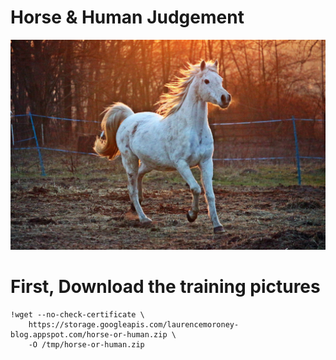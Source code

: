 Horse & Human Judgement
===

![image](https://github.com/robert00091/Cheng-Yuan/blob/master/tensor%20flow/Photo_judge/horse.jpg)


First, Download the training pictures
==
```
!wget --no-check-certificate \
    https://storage.googleapis.com/laurencemoroney-blog.appspot.com/horse-or-human.zip \
    -O /tmp/horse-or-human.zip
```
